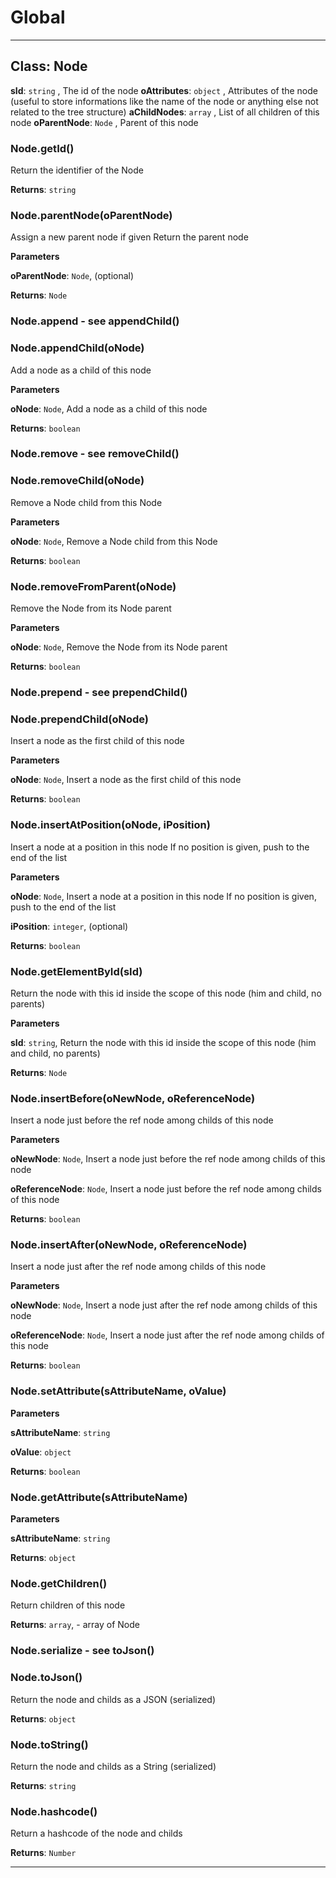 # Global





* * *

## Class: Node


**sId**: `string` , The id of the node
**oAttributes**: `object` , Attributes of the node (useful to store informations like the name of the node or anything else not related to the tree structure)
**aChildNodes**: `array` , List of all children of this node
**oParentNode**: `Node` , Parent of this node
### Node.getId() 

Return the identifier of the Node

**Returns**: `string`

### Node.parentNode(oParentNode) 

Assign a new parent node if given
Return the parent node

**Parameters**

**oParentNode**: `Node`, (optional)

**Returns**: `Node`

### Node.append  - see appendChild() 


### Node.appendChild(oNode) 

Add a node as a child of this node

**Parameters**

**oNode**: `Node`, Add a node as a child of this node

**Returns**: `boolean`

### Node.remove  - see removeChild() 


### Node.removeChild(oNode) 

Remove a Node child from this Node

**Parameters**

**oNode**: `Node`, Remove a Node child from this Node

**Returns**: `boolean`

### Node.removeFromParent(oNode) 

Remove the Node from its Node parent

**Parameters**

**oNode**: `Node`, Remove the Node from its Node parent

**Returns**: `boolean`

### Node.prepend - see prependChild() 


### Node.prependChild(oNode) 

Insert a node as the first child of this node

**Parameters**

**oNode**: `Node`, Insert a node as the first child of this node

**Returns**: `boolean`

### Node.insertAtPosition(oNode, iPosition) 

Insert a node at a position in this node
If no position is given, push to the end of the list

**Parameters**

**oNode**: `Node`, Insert a node at a position in this node
If no position is given, push to the end of the list

**iPosition**: `integer`, (optional)

**Returns**: `boolean`

### Node.getElementById(sId) 

Return the node with this id inside the scope of this node (him and child, no parents)

**Parameters**

**sId**: `string`, Return the node with this id inside the scope of this node (him and child, no parents)

**Returns**: `Node`

### Node.insertBefore(oNewNode, oReferenceNode) 

Insert a node just before the ref node among childs of this node

**Parameters**

**oNewNode**: `Node`, Insert a node just before the ref node among childs of this node

**oReferenceNode**: `Node`, Insert a node just before the ref node among childs of this node

**Returns**: `boolean`

### Node.insertAfter(oNewNode, oReferenceNode) 

Insert a node just after the ref node among childs of this node

**Parameters**

**oNewNode**: `Node`, Insert a node just after the ref node among childs of this node

**oReferenceNode**: `Node`, Insert a node just after the ref node among childs of this node

**Returns**: `boolean`

### Node.setAttribute(sAttributeName, oValue) 

**Parameters**

**sAttributeName**: `string`

**oValue**: `object`

**Returns**: `boolean`

### Node.getAttribute(sAttributeName) 

**Parameters**

**sAttributeName**: `string`

**Returns**: `object`

### Node.getChildren() 

Return children of this node

**Returns**: `array`, - array of Node

### Node.serialize   - see toJson() 


### Node.toJson() 

Return the node and childs as a JSON (serialized)

**Returns**: `object`

### Node.toString() 

Return the node and childs as a String (serialized)

**Returns**: `string`

### Node.hashcode() 

Return a hashcode of the node and childs

**Returns**: `Number`



* * *










